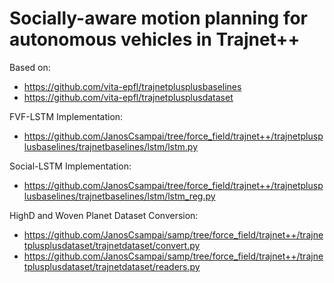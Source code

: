 # Socially-aware motion planning for autonomous vehicles in Trajnet++
Based on:
- https://github.com/vita-epfl/trajnetplusplusbaselines
- https://github.com/vita-epfl/trajnetplusplusdataset

FVF-LSTM Implementation: 
- https://github.com/JanosCsampai/tree/force_field/trajnet++/trajnetplusplusbaselines/trajnetbaselines/lstm/lstm.py
  
Social-LSTM Implementation:
- https://github.com/JanosCsampai/tree/force_field/trajnet++/trajnetplusplusbaselines/trajnetbaselines/lstm/lstm_reg.py
  
HighD and Woven Planet Dataset Conversion:
- https://github.com/JanosCsampai/samp/tree/force_field/trajnet++/trajnetplusplusdataset/trajnetdataset/convert.py
- https://github.com/JanosCsampai/samp/tree/force_field/trajnet++/trajnetplusplusdataset/trajnetdataset/readers.py
